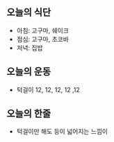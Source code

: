 ## 오늘의 식단
* 아침: 고구마, 쉐이크
* 점심: 고구마, 초코바
* 저녁: 집밥

## 오늘의 운동
* 턱걸이 12, 12, 12, 12 ,12

## 오늘의 한줄
* 턱걸이만 해도 등이 넓어지는 느낌이 
